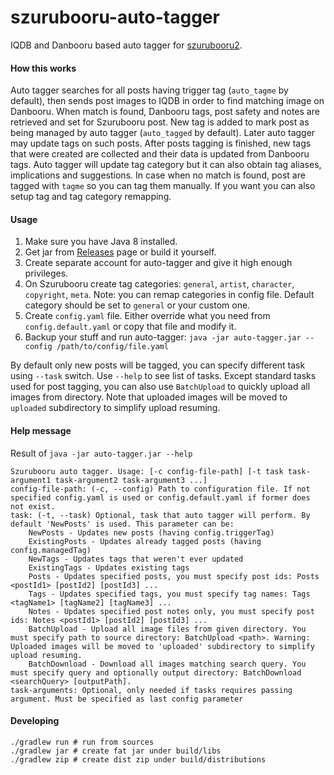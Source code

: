 # szurubooru-auto-tagger

IQDB and Danbooru based auto tagger for [szurubooru2](https://github.com/rr-/szurubooru).

#### How this works
Auto tagger searches for all posts having trigger tag (`auto_tagme` by default), then sends post images to IQDB in order
to find matching image on Danbooru. When match is found, Danbooru tags, post safety and notes are retrieved and set for Szurubooru post.
New tag is added to mark post as being managed by auto tagger (`auto_tagged` by default). Later auto tagger may update
tags on such posts. After posts tagging is finished, new tags that were created are collected and their data is updated
from Danbooru tags. Auto tagger will update tag category but it can also obtain tag aliases, implications and suggestions.
In case when no match is found, post are tagged with `tagme` so you can tag them manually. If you want you can also setup
tag and tag category remapping.
 
#### Usage

1. Make sure you have Java 8 installed. 
2. Get jar from [Releases](https://github.com/kotcrab/szurubooru-auto-tagger/releases) page or build it yourself.
3. Create separate account for auto-tagger and give it high enough privileges.
4. On Szurubooru create tag categories: `general`, `artist`, `character`, `copyright`, `meta`. Note: you can remap categories in config file.
Default category should be set to `general` or your custom one.
4. Create `config.yaml` file. Either override what you need from `config.default.yaml` or copy that file and modify it.
5. Backup your stuff and run auto-tagger: `java -jar auto-tagger.jar --config /path/to/config/file.yaml`

By default only new posts will be tagged, you can specify different task using `--task` switch. Use `--help` to see list of tasks.
Except standard tasks used for post tagging, you can also use `BatchUpload` to quickly upload all images from directory.
Note that uploaded images will be moved to `uploaded` subdirectory to simplify upload resuming.

#### Help message
Result of `java -jar auto-tagger.jar --help`
```
Szurubooru auto tagger. Usage: [-c config-file-path] [-t task task-argument1 task-argument2 task-argument3 ...]
config-file-path: (-c, --config) Path to configuration file. If not specified config.yaml is used or config.default.yaml if former does not exist.
task: (-t, --task) Optional, task that auto tagger will perform. By default 'NewPosts' is used. This parameter can be: 
	NewPosts - Updates new posts (having config.triggerTag)
	ExistingPosts - Updates already tagged posts (having config.managedTag)
	NewTags - Updates tags that weren't ever updated
	ExistingTags - Updates existing tags
	Posts - Updates specified posts, you must specify post ids: Posts <postId1> [postId2] [postId3] ...
	Tags - Updates specified tags, you must specify tag names: Tags <tagName1> [tagName2] [tagName3] ...
	Notes - Updates specified post notes only, you must specify post ids: Notes <postId1> [postId2] [postId3] ...
	BatchUpload - Upload all image files from given directory. You must specify path to source directory: BatchUpload <path>. Warning: Uploaded images will be moved to 'uploaded' subdirectory to simplify upload resuming.
	BatchDownload - Download all images matching search query. You must specify query and optionally output directory: BatchDownload <searchQuery> [outputPath]. 
task-arguments: Optional, only needed if tasks requires passing argument. Must be specified as last config parameter
```

#### Developing

```
./gradlew run # run from sources
./gradlew jar # create fat jar under build/libs
./gradlew zip # create dist zip under build/distributions
```
